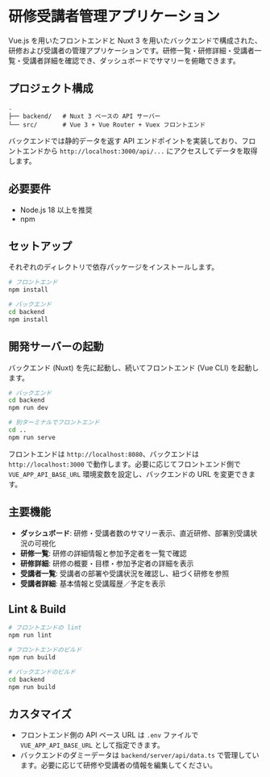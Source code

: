 # 研修受講者管理アプリケーション

Vue.js を用いたフロントエンドと Nuxt 3 を用いたバックエンドで構成された、研修および受講者の管理アプリケーションです。研修一覧・研修詳細・受講者一覧・受講者詳細を確認でき、ダッシュボードでサマリーを俯瞰できます。

## プロジェクト構成

```
.
├── backend/   # Nuxt 3 ベースの API サーバー
└── src/       # Vue 3 + Vue Router + Vuex フロントエンド
```

バックエンドでは静的データを返す API エンドポイントを実装しており、フロントエンドから `http://localhost:3000/api/...` にアクセスしてデータを取得します。

## 必要要件

- Node.js 18 以上を推奨
- npm

## セットアップ

それぞれのディレクトリで依存パッケージをインストールします。

```bash
# フロントエンド
npm install

# バックエンド
cd backend
npm install
```

## 開発サーバーの起動

バックエンド (Nuxt) を先に起動し、続いてフロントエンド (Vue CLI) を起動します。

```bash
# バックエンド
cd backend
npm run dev

# 別ターミナルでフロントエンド
cd ..
npm run serve
```

フロントエンドは `http://localhost:8080`、バックエンドは `http://localhost:3000` で動作します。必要に応じてフロントエンド側で `VUE_APP_API_BASE_URL` 環境変数を設定し、バックエンドの URL を変更できます。

## 主要機能

- **ダッシュボード**: 研修・受講者数のサマリー表示、直近研修、部署別受講状況の可視化
- **研修一覧**: 研修の詳細情報と参加予定者を一覧で確認
- **研修詳細**: 研修の概要・目標・参加予定者の詳細を表示
- **受講者一覧**: 受講者の部署や受講状況を確認し、紐づく研修を参照
- **受講者詳細**: 基本情報と受講履歴／予定を表示

## Lint & Build

```bash
# フロントエンドの lint
npm run lint

# フロントエンドのビルド
npm run build

# バックエンドのビルド
cd backend
npm run build
```

## カスタマイズ

- フロントエンド側の API ベース URL は `.env` ファイルで `VUE_APP_API_BASE_URL` として指定できます。
- バックエンドのダミーデータは `backend/server/api/data.ts` で管理しています。必要に応じて研修や受講者の情報を編集してください。

